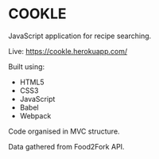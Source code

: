 # COOKLE
JavaScript application for recipe searching.

Live: https://cookle.herokuapp.com/

Built using: 
  - HTML5
  - CSS3
  - JavaScript
  - Babel
  - Webpack

Code organised in MVC structure.

Data gathered from Food2Fork API. 
